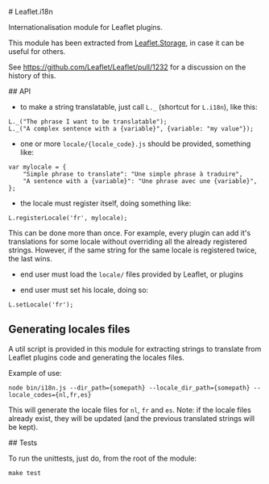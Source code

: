 # Leaflet.i18n

Internationalisation module for Leaflet plugins.

This module has been extracted from  [Leaflet.Storage](https://github.com/yohanboniface/Leaflet.Storage), in case it can be useful for others.

See https://github.com/Leaflet/Leaflet/pull/1232 for a discussion on the history of this.



## API

* to make a string translatable, just call `L._` (shortcut for `L.i18n`), like this:
```
L._("The phrase I want to be translatable");
L._("A complex sentence with a {variable}", {variable: "my value"});
```

* one or more `locale/{locale_code}.js` should be provided, something like:
```
var mylocale = {
    "Simple phrase to translate": "Une simple phrase à traduire",
    "A sentence with a {variable}": "Une phrase avec une {variable}",
};
```

* the locale must register itself, doing something like:
```
L.registerLocale('fr', mylocale);
```

 This can be done more than once. For example, every plugin can add it's translations for some locale without overriding all the already registered strings. However, if the same string for the same locale is registered twice, the last wins.

* end user must load the `locale/` files provided by Leaflet, or plugins

* end user must set his locale, doing so:
```
L.setLocale('fr');
```

## Generating locales files

A util script is provided in this module for extracting strings to translate from Leaflet plugins code and generating the locales files.

Example of use:

```
node bin/i18n.js --dir_path={somepath} --locale_dir_path={somepath} --locale_codes={nl,fr,es}
```

This will generate the locale files for `nl`, `fr` and `es`. Note: if the locale files already exist, they will be updated (and the previous translated strings will be kept).

## Tests

To run the unittests, just do, from the root of the module:

```
make test
```